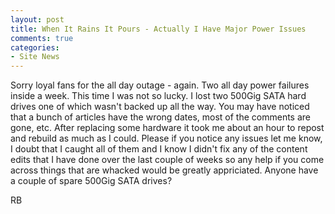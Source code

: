 ```yaml
---
layout: post
title: When It Rains It Pours - Actually I Have Major Power Issues
comments: true
categories:
- Site News
---
```

Sorry loyal fans for the all day outage - again. Two all day power failures inside a week. This time I was not so lucky. I lost two 500Gig SATA hard drives one of which wasn't backed up all the way. You may have noticed that a bunch of articles have the wrong dates, most of the comments are gone, etc. After replacing some hardware it took me about an hour to repost and rebuild as much as I could. Please if you notice any issues let me know, I doubt that I caught all of them and I know I didn't fix any of the content edits that I have done over the last couple of weeks so any help if you come across things that are whacked would be greatly appriciated. Anyone have a couple of spare 500Gig SATA drives?

RB